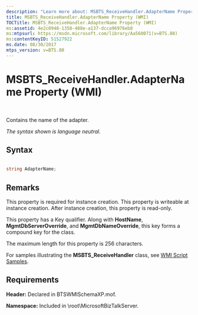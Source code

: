 ```yaml
---
description: "Learn more about: MSBTS_ReceiveHandler.AdapterName Property (WMI)"
title: MSBTS_ReceiveHandler.AdapterName Property (WMI)
TOCTitle: MSBTS_ReceiveHandler.AdapterName Property (WMI)
ms:assetid: 4e2c0948-1358-488e-a137-dcca96976eb8
ms:mtpsurl: https://msdn.microsoft.com/library/Aa560071(v=BTS.80)
ms:contentKeyID: 51527922
ms.date: 08/30/2017
mtps_version: v=BTS.80
---
```


# MSBTS\_ReceiveHandler.AdapterName Property (WMI)

 

Contains the name of the adapter.

*The syntax shown is language neutral.*

## Syntax

```C#
  
string AdapterName;  
```

## Remarks

This property is required for instance creation. This property is writeable at instance creation. After instance creation, this property is read-only.

This property has a Key qualifier. Along with **HostName**, **MgmtDbServerOverride**, and **MgmtDbNameOverride**, this key forms a compound key for the class.

The maximum length for this property is 256 characters.

For samples illustrating the **MSBTS\_ReceiveHandler** class, see [WMI Script Samples](wmi-script-samples.md).

## Requirements

**Header:** Declared in BTSWMISchemaXP.mof.

**Namespace:** Included in \\root\\MicrosoftBizTalkServer.

